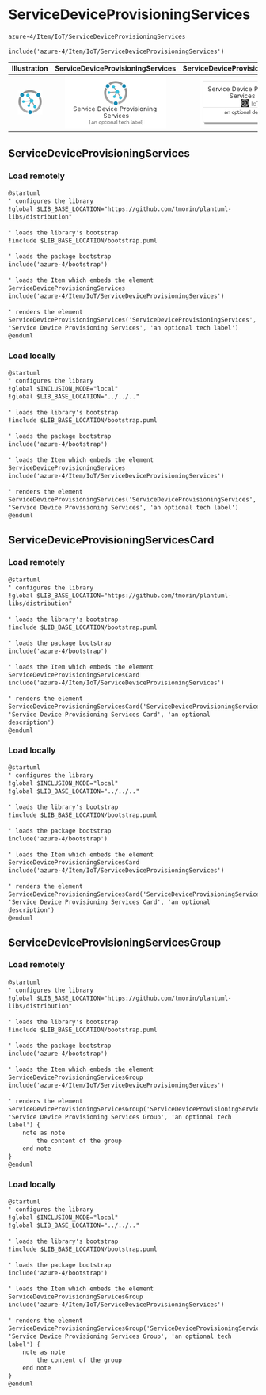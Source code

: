 # ServiceDeviceProvisioningServices


```text
azure-4/Item/IoT/ServiceDeviceProvisioningServices
```

```text
include('azure-4/Item/IoT/ServiceDeviceProvisioningServices')
```



| Illustration | ServiceDeviceProvisioningServices | ServiceDeviceProvisioningServicesCard | ServiceDeviceProvisioningServicesGroup |
| :---: | :---: | :---: | :---: |
| ![illustration for Illustration](../../../azure-4/Item/IoT/ServiceDeviceProvisioningServices.png) | ![illustration for ServiceDeviceProvisioningServices](../../../azure-4/Item/IoT/ServiceDeviceProvisioningServices.Local.png) | ![illustration for ServiceDeviceProvisioningServicesCard](../../../azure-4/Item/IoT/ServiceDeviceProvisioningServicesCard.Local.png) | ![illustration for ServiceDeviceProvisioningServicesGroup](../../../azure-4/Item/IoT/ServiceDeviceProvisioningServicesGroup.Local.png) |




## ServiceDeviceProvisioningServices

### Load remotely
```plantuml
@startuml
' configures the library
!global $LIB_BASE_LOCATION="https://github.com/tmorin/plantuml-libs/distribution"

' loads the library's bootstrap
!include $LIB_BASE_LOCATION/bootstrap.puml

' loads the package bootstrap
include('azure-4/bootstrap')

' loads the Item which embeds the element ServiceDeviceProvisioningServices
include('azure-4/Item/IoT/ServiceDeviceProvisioningServices')

' renders the element
ServiceDeviceProvisioningServices('ServiceDeviceProvisioningServices', 'Service Device Provisioning Services', 'an optional tech label')
@enduml
```

### Load locally
```plantuml
@startuml
' configures the library
!global $INCLUSION_MODE="local"
!global $LIB_BASE_LOCATION="../../.."

' loads the library's bootstrap
!include $LIB_BASE_LOCATION/bootstrap.puml

' loads the package bootstrap
include('azure-4/bootstrap')

' loads the Item which embeds the element ServiceDeviceProvisioningServices
include('azure-4/Item/IoT/ServiceDeviceProvisioningServices')

' renders the element
ServiceDeviceProvisioningServices('ServiceDeviceProvisioningServices', 'Service Device Provisioning Services', 'an optional tech label')
@enduml
```

## ServiceDeviceProvisioningServicesCard

### Load remotely
```plantuml
@startuml
' configures the library
!global $LIB_BASE_LOCATION="https://github.com/tmorin/plantuml-libs/distribution"

' loads the library's bootstrap
!include $LIB_BASE_LOCATION/bootstrap.puml

' loads the package bootstrap
include('azure-4/bootstrap')

' loads the Item which embeds the element ServiceDeviceProvisioningServicesCard
include('azure-4/Item/IoT/ServiceDeviceProvisioningServices')

' renders the element
ServiceDeviceProvisioningServicesCard('ServiceDeviceProvisioningServicesCard', 'Service Device Provisioning Services Card', 'an optional description')
@enduml
```

### Load locally
```plantuml
@startuml
' configures the library
!global $INCLUSION_MODE="local"
!global $LIB_BASE_LOCATION="../../.."

' loads the library's bootstrap
!include $LIB_BASE_LOCATION/bootstrap.puml

' loads the package bootstrap
include('azure-4/bootstrap')

' loads the Item which embeds the element ServiceDeviceProvisioningServicesCard
include('azure-4/Item/IoT/ServiceDeviceProvisioningServices')

' renders the element
ServiceDeviceProvisioningServicesCard('ServiceDeviceProvisioningServicesCard', 'Service Device Provisioning Services Card', 'an optional description')
@enduml
```

## ServiceDeviceProvisioningServicesGroup

### Load remotely
```plantuml
@startuml
' configures the library
!global $LIB_BASE_LOCATION="https://github.com/tmorin/plantuml-libs/distribution"

' loads the library's bootstrap
!include $LIB_BASE_LOCATION/bootstrap.puml

' loads the package bootstrap
include('azure-4/bootstrap')

' loads the Item which embeds the element ServiceDeviceProvisioningServicesGroup
include('azure-4/Item/IoT/ServiceDeviceProvisioningServices')

' renders the element
ServiceDeviceProvisioningServicesGroup('ServiceDeviceProvisioningServicesGroup', 'Service Device Provisioning Services Group', 'an optional tech label') {
    note as note
        the content of the group
    end note
}
@enduml
```

### Load locally
```plantuml
@startuml
' configures the library
!global $INCLUSION_MODE="local"
!global $LIB_BASE_LOCATION="../../.."

' loads the library's bootstrap
!include $LIB_BASE_LOCATION/bootstrap.puml

' loads the package bootstrap
include('azure-4/bootstrap')

' loads the Item which embeds the element ServiceDeviceProvisioningServicesGroup
include('azure-4/Item/IoT/ServiceDeviceProvisioningServices')

' renders the element
ServiceDeviceProvisioningServicesGroup('ServiceDeviceProvisioningServicesGroup', 'Service Device Provisioning Services Group', 'an optional tech label') {
    note as note
        the content of the group
    end note
}
@enduml
```

